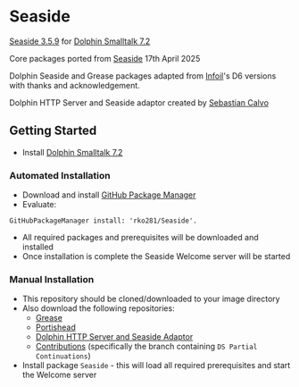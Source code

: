 # Seaside
[Seaside 3.5.9](https://github.com/SeasideSt) for [Dolphin Smalltalk 7.2](https://github.com/dolphinsmalltalk/Dolphin)

Core packages ported from [Seaside](https://github.com/SeasideSt/Seaside) 17th April 2025

Dolphin Seaside and Grease packages adapted from [Infoil](http://www.infoil.com.ar/seaside)'s D6 versions with thanks and acknowledgement.

Dolphin HTTP Server and Seaside adaptor created by [Sebastian Calvo](https://github.com/fxgallego)


## Getting Started
* Install [Dolphin Smalltalk 7.2](https://github.com/dolphinsmalltalk/Dolphin)

### Automated Installation
* Download and install [GitHub Package Manager](https://github.com/rko281/GitHub)
* Evaluate:
```
GitHubPackageManager install: 'rko281/Seaside'.
```
* All required packages and prerequisites will be downloaded and installed
* Once installation is complete the Seaside Welcome server will be started


### Manual Installation
* This repository should be cloned/downloaded to your image directory
* Also download the following repositories:
   * [Grease](https://github.com/rko281/Grease)
   * [Portishead](https://github.com/rko281/Portishead)
   * [Dolphin HTTP Server and Seaside Adaptor](https://github.com/fxgallego/DolphinHttpServer)
   * [Contributions](https://github.com/dolphinsmalltalk/Contributions) (specifically the branch containing `DS Partial Continuations`)
* Install package `Seaside` - this will load all required prerequisites and start the Welcome server
